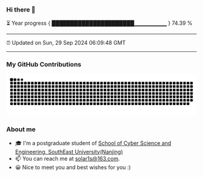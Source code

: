 ### Hi there 👋

⏳ Year progress { ██████████████████████▁▁▁▁▁▁▁▁ } 74.39 %

---

⏰ Updated on Sun, 29 Sep 2024 06:09:48 GMT

---
### My GitHub Contributions    

![](https://raw.githubusercontent.com/chenzongyao200127/chenzongyao200127/main/assets/github-contribution-grid-snake.svg)          

### About me   

- 🎓 I'm a postgraduate student of [School of Cyber Science and Engineering, SouthEast University(Nanjing)](https://www.seu.edu.cn/)
- 📫 You can reach me at [solar1s@163.com](mailto:solar1s@163.com).
- 😀 Nice to meet you and best wishes for you :)  


